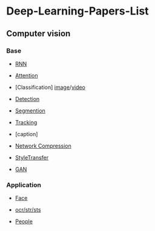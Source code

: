 # Deep-Learning-Papers-List

## Computer vision

### Base

- [RNN](https://github.com/tfygg/Deep-Learning-Papers-List/blob/master/RNN.md)

- [Attention](https://github.com/tfygg/Deep-Learning-Papers-List/blob/master/Attention.md)

- [Classification]  [image](https://github.com/tfygg/Deep-Learning-Papers-List/blob/master/CV-Image.md)/[video](https://github.com/tfygg/Deep-Learning-Papers-List/blob/master/CV-Video.md)
- [Detection](https://github.com/tfygg/Deep-Learning-Papers-List/blob/master/CV.md)

- [Segmention](https://github.com/tfygg/Deep-Learning-Papers-List/blob/master/CV.md)

- [Tracking](https://github.com/tfygg/Deep-Learning-Papers-List/blob/master/Tracking.md)

- [caption]

- [Network Compression](https://github.com/tfygg/Deep-Learning-Papers-List/blob/master/NetworkCompression.md)

- [StyleTransfer](https://github.com/tfygg/Deep-Learning-Papers-List/blob/master/StyleTransfer.md)

- [GAN](https://github.com/tfygg/Deep-Learning-Papers-List/blob/master/GAN.md)


### Application

- [Face](https://github.com/tfygg/Deep-Learning-Papers-List/blob/master/Face.md)

- [ocr/str/sts](https://github.com/tfygg/Deep-Learning-Papers-List/blob/master/OCR.md)

- [People](https://github.com/tfygg/Deep-Learning-Papers-List/blob/master/People.md)





